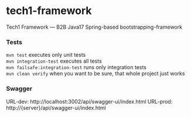 # tech1-framework
Tech1 Framework — B2B Java17 Spring-based bootstrapping-framework 

### Tests
`mvn test` executes only unit tests  
`mvn integration-test` executes all tests  
`mvn failsafe:integration-test` runs only integration tests  
`mvn clean verify` when you want to be sure, that whole project just works  

### Swagger
URL-dev: http://localhost:3002/api/swagger-ui/index.html
URL-prod: http://{server}/api/swagger-ui/index.html

